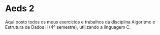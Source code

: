 # Aeds 2

Aqui posto todos os meus exercícios e trabalhos da disciplina Algoritmo e Estrutura de Dados II (4º semestre), utilizando a linguagem C.